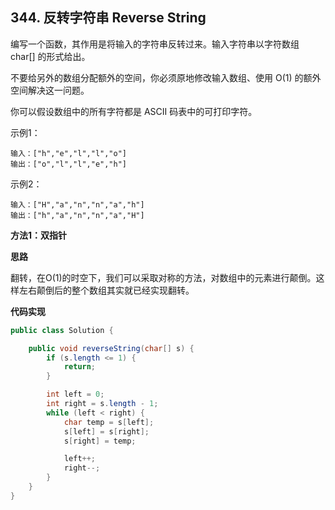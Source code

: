 ## 344. 反转字符串 Reverse String

编写一个函数，其作用是将输入的字符串反转过来。输入字符串以字符数组 char[] 的形式给出。

不要给另外的数组分配额外的空间，你必须原地修改输入数组、使用 O(1) 的额外空间解决这一问题。

你可以假设数组中的所有字符都是 ASCII 码表中的可打印字符。

示例1：

```text
输入：["h","e","l","l","o"]
输出：["o","l","l","e","h"]
```

示例2：

```text
输入：["H","a","n","n","a","h"]
输出：["h","a","n","n","a","H"]
```

**方法1：双指针**

**思路**

翻转，在O(1)的时空下，我们可以采取对称的方法，对数组中的元素进行颠倒。这样左右颠倒后的整个数组其实就已经实现翻转。

**代码实现**

```java
public class Solution {

    public void reverseString(char[] s) {
        if (s.length <= 1) {
            return;
        }

        int left = 0;
        int right = s.length - 1;
        while (left < right) {
            char temp = s[left];
            s[left] = s[right];
            s[right] = temp;

            left++;
            right--;
        }
    }
}
```























































